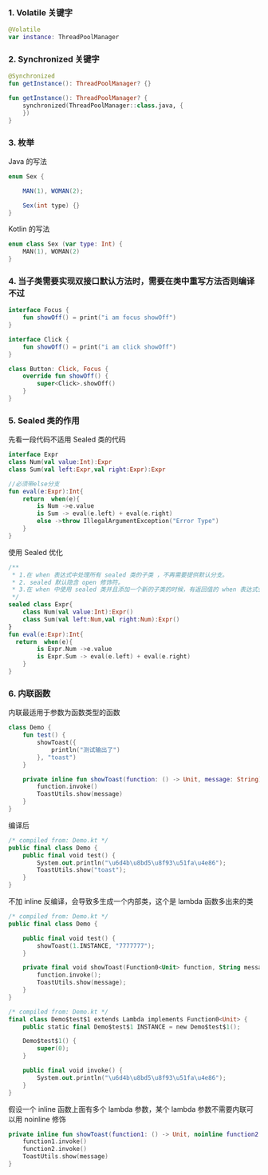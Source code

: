 ### 1. Volatile 关键字

```kotlin
@Volatile
var instance: ThreadPoolManager
```

### 2. Synchronized 关键字

```kotlin
@Synchronized
fun getInstance(): ThreadPoolManager? {}

fun getInstance(): ThreadPoolManager? {
    synchronized(ThreadPoolManager::class.java, {
    })
}
```

### 3. 枚举

Java 的写法

```java
enum Sex {

    MAN(1), WOMAN(2);

    Sex(int type) {}
}
```

Kotlin 的写法

```kotlin
enum class Sex (var type: Int) {
    MAN(1), WOMAN(2)
}
```
### 4. 当子类需要实现双接口默认方法时，需要在类中重写方法否则编译不过

```kotlin
interface Focus {
    fun showOff() = print("i am focus showOff")
}

interface Click {
    fun showOff() = print("i am click showOff")
}

class Button: Click, Focus {
    override fun showOff() {
        super<Click>.showOff()
    }
}
```
### 5. Sealed 类的作用

先看一段代码不适用 Sealed 类的代码

```kotlin
interface Expr
class Num(val value:Int):Expr
class Sum(val left:Expr,val right:Expr):Expr

//必须带else分支
fun eval(e:Expr):Int{
    return  when(e){
        is Num ->e.value
        is Sum -> eval(e.left) + eval(e.right)
        else ->throw IllegalArgumentException("Error Type")
    }
}
```
使用 Sealed 优化

```kotlin
/**
 * 1.在 when 表达式中处理所有 sealed 类的子类 ，不再需要提供默认分支。
 * 2. sealed 默认隐含 open 修饰符。
 * 3.在 when 中使用 sealed 类并且添加一个新的子类的时候，有返回值的 when 表达式会导致编译失败，它会告诉你哪里的代码必须要修改。
 */
sealed class Expr{
    class Num(val value:Int):Expr()
    class Sum(val left:Num,val right:Num):Expr()
}
fun eval(e:Expr):Int{
  return  when(e){
        is Expr.Num ->e.value
        is Expr.Sum -> eval(e.left) + eval(e.right)
    }
}
```
### 6. 内联函数

内联最适用于参数为函数类型的函数
```kotlin
class Demo {
    fun test() {
        showToast({
            println("测试输出了")
        }, "toast")
    }

    private inline fun showToast(function: () -> Unit, message: String) {
        function.invoke()
        ToastUtils.show(message)
    }
}
```
编译后
```kotlin
/* compiled from: Demo.kt */
public final class Demo {
    public final void test() {
        System.out.println("\u6d4b\u8bd5\u8f93\u51fa\u4e86");
        ToastUtils.show("toast");
    }
}
```

不加 inline 反编译，会导致多生成一个内部类，这个是 lambda 函数多出来的类

```kotlin
/* compiled from: Demo.kt */
public final class Demo {

    public final void test() {
        showToast(1.INSTANCE, "7777777");
    }

    private final void showToast(Function0<Unit> function, String message) {
        function.invoke();
        ToastUtils.show(message);
    }
}
```
```kotlin
/* compiled from: Demo.kt */
final class Demo$test$1 extends Lambda implements Function0<Unit> {
    public static final Demo$test$1 INSTANCE = new Demo$test$1();

    Demo$test$1() {
        super(0);
    }

    public final void invoke() {
        System.out.println("\u6d4b\u8bd5\u8f93\u51fa\u4e86");
    }
}
```

假设一个 inline 函数上面有多个 lambda 参数，某个 lambda 参数不需要内联可以用 noinline 修饰

```kotlin
private inline fun showToast(function1: () -> Unit, noinline function2: () -> Unit, message: String) {
    function1.invoke()
    function2.invoke()
    ToastUtils.show(message)
}
```
